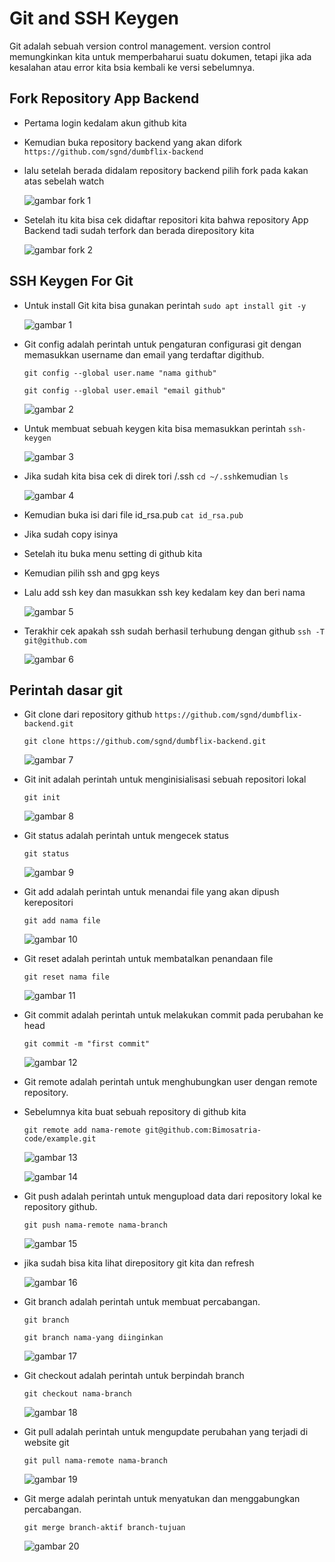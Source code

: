 # Git and SSH Keygen
Git adalah sebuah version control management. version control memungkinkan kita untuk memperbaharui suatu dokumen, tetapi jika ada kesalahan atau error kita bsia kembali ke versi sebelumnya.

## Fork Repository App Backend
 * Pertama login kedalam akun github kita
 * Kemudian buka repository backend yang akan difork `https://github.com/sgnd/dumbflix-backend`
 * lalu setelah berada didalam repository backend pilih fork pada kakan atas sebelah watch 

    ![gambar fork 1](assets/fork1.png)

 * Setelah itu kita bisa cek didaftar repositori kita bahwa repository App Backend tadi sudah terfork dan berada direpository kita

     ![gambar fork 2](assets/fork2.png)


## SSH Keygen For Git
 * Untuk install Git kita bisa gunakan perintah `sudo apt install git -y`

    ![gambar 1](assets/git1.png)

 * Git config adalah perintah untuk pengaturan configurasi git dengan memasukkan username dan email yang terdaftar digithub.

    `git config --global user.name "nama github"`

    `git config --global user.email "email github"`

    ![gambar 2](assets/git2.png)

 * Untuk membuat sebuah keygen kita bisa memasukkan perintah `ssh-keygen`

    ![gambar 3](assets/git17.png)

 * Jika sudah kita bisa cek di direk tori /.ssh `cd ~/.ssh`kemudian `ls`

    ![gambar 4](assets/git18.png)

 * Kemudian buka isi dari file id_rsa.pub `cat id_rsa.pub`
 * Jika sudah copy isinya
 * Setelah itu buka menu setting di github kita
 * Kemudian pilih ssh and gpg keys
 * Lalu add ssh key dan masukkan ssh key kedalam key dan beri nama

    ![gambar 5](assets/git19.png)

 * Terakhir cek apakah ssh sudah berhasil terhubung dengan github `ssh -T git@github.com`

    ![gambar 6](assets/git20.png)

## Perintah dasar git

 * Git clone dari repository github `https://github.com/sgnd/dumbflix-backend.git`

    `git clone https://github.com/sgnd/dumbflix-backend.git`

    ![gambar 7](assets/git21.png)

 * Git init adalah perintah untuk menginisialisasi sebuah repositori lokal

    `git init`

    ![gambar 8](assets/git3.png)

 * Git status adalah perintah untuk mengecek status 

    `git status`

    ![gambar 9](assets/git4.png)

 * Git add adalah perintah untuk menandai file yang akan dipush kerepositori

    `git add nama file`

    ![gambar 10](assets/git5.png)

 * Git reset adalah perintah untuk membatalkan penandaan file

    `git reset nama file`

    ![gambar 11](assets/git6.png)

 * Git commit adalah perintah untuk melakukan commit pada perubahan ke head

    `git commit -m "first commit"`

    ![gambar 12](assets/git7.png)

 * Git remote adalah perintah untuk menghubungkan user dengan remote repository.
  - Sebelumnya kita buat sebuah repository di github kita

    `git remote add nama-remote git@github.com:Bimosatria-code/example.git`

    ![gambar 13](assets/git8.png)

    ![gambar 14](assets/git10.png)


 * Git push adalah perintah untuk mengupload data dari repository lokal ke repository github.

    `git push nama-remote nama-branch`

    ![gambar 15](assets/git11.png)

  - jika sudah bisa kita lihat direpository git kita dan refresh

    ![gambar 16](assets/git12.png)

 * Git branch adalah perintah untuk membuat percabangan.

    `git branch`

    `git branch nama-yang diinginkan`

    ![gambar 17](assets/git13.png)

 * Git checkout adalah perintah untuk berpindah branch

    `git checkout nama-branch`

    ![gambar 18](assets/git14.png)  


 * Git pull adalah perintah untuk mengupdate perubahan yang terjadi di website git

    `git pull nama-remote nama-branch`

    ![gambar 19](assets/git15.png)

 * Git merge adalah perintah untuk menyatukan dan menggabungkan percabangan.

    `git merge branch-aktif branch-tujuan`

    ![gambar 20](assets/git16.png)




